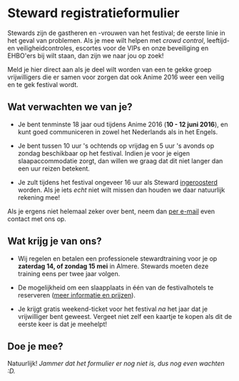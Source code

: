 # Steward registratieformulier

Stewards zijn de gastheren en -vrouwen van het festival; de eerste linie in het geval van problemen.
Als je mee wilt helpen met _crowd control_, leeftijd- en veiligheidcontroles, escortes voor de VIPs
en onze beveiliging en EHBO'ers bij wilt staan, dan zijn we naar jou op zoek!

Meld je hier direct aan als je deel wilt worden van een te gekke groep vrijwilligers die er samen
voor zorgen dat ook Anime 2016 weer een veilig en te gek festival wordt.

## Wat verwachten we van je?

  * Je bent tenminste 18 jaar oud tijdens Anime 2016 (**10 - 12 juni 2016**), en kunt goed
    communiceren in zowel het Nederlands als in het Engels.

  * Je bent tussen 10 uur 's ochtends op vrijdag en 5 uur 's avonds op zondag beschikbaar op het
    festival. Indien je voor je eigen slaapaccommodatie zorgt, dan willen we graag dat dit niet
    langer dan een uur reizen betekent.

  * Je zult tijdens het festival ongeveer 16 uur als Steward [ingeroosterd](rooster.html) worden.
    Als je iets _echt_ niet wilt missen dan houden we daar natuurlijk rekening mee!

Als je ergens niet helemaal zeker over bent, neem dan [per e-mail](mailto:security@animecon.nl) even
contact met ons op.

## Wat krijg je van ons?

  * Wij regelen en betalen een professionele stewardtraining voor je op **zaterdag 14, of zondag 15
    mei** in Almere. Stewards moeten deze training eens per twee jaar volgen.

  * De mogelijkheid om een slaapplaats in één van de festivalhotels te reserveren ([meer informatie
    en prijzen](hotel.html)).

  * Je krijgt gratis weekend-ticket voor het festival _na_ het jaar dat je vrijwilliger bent
    geweest. Vergeet niet zelf een kaartje te kopen als dit de eerste keer is dat je meehelpt!

## Doe je mee?

Natuurlijk! _Jammer dat het formulier er nog niet is, dus nog even wachten :D._